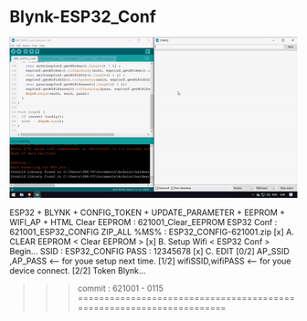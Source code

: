 # Blynk-ESP32_Conf

[![Demo CountPages alpha](https://github.com/siwasilp/Blynk-ESP32_Conf/blob/master/Test_espConf.gif)](https://github.com/siwasilp/Blynk-ESP32_Conf/blob/master/_bin-621001/30-9-2562%20test.mp4)

ESP32 + BLYNK + CONFIG_TOKEN + UPDATE_PARAMETER + EEPROM + WIFI_AP + HTML
 Clear EEPROM  :  621001_Clear_EEPROM
 ESP32 Conf    :  621001_ESP32_CONFIG
 ZIP_ALL %MS%  :  ESP32_CONFIG-621001.zip
 [x] A. CLEAR EEPROM < Clear EEPROM >
 [x] B. Setup Wifi   < ESP32 Conf   >
        Begin... SSID : ESP32_CONFIG
                 PASS : 12345678
 [x] C. EDIT [0/2] AP_SSID ,AP_PASS     <-- for youe setup next time.
             [1/2] wifiSSID,wifiPASS    <-- for youe device connect.
             [2/2] Token Blynk...

 >>> commit : 621001 - 0115
 =====================================================================

